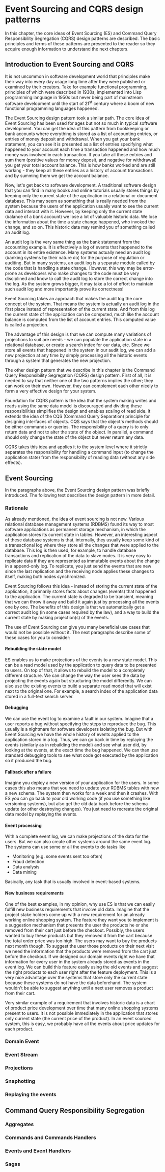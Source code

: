 # Event Sourcing and CQRS design patterns

In this chapter, the core ideas of Event Sourcing (ES) and Command Query Responsibility Segregation (CQRS) design patterns are described. The basic principles and terms of these patterns are presented to the reader so they acquire enough information to understand the next chapters.

## Introduction to Event Sourcing and CQRS

It is not uncommon in software development world that principles make their way into every day usage long time after they were published or examined by their creators. Take for example functional programming, principles of which were described in 1930s, implemented into Lisp programming language in 1950s but never being part of mainstream software development until the start of 21<sup>st</sup> century where a boom of new functional programming languages happened.

The Event Sourcing design pattern took a similar path. The core idea of Event Sourcing has been used for ages but not so much in typical software development. You can get the idea of this pattern from bookkeeping or bank accounts where everything is stored as a list of accounting entries, or entries of money deposit and withdrawal. When you get your bank statement, you can see it is presented as a list of entries specifying what happened to your account each time a transaction happened and how much money was involved in each transaction. If you take all these entries and sum them (positive values for money deposit, and negative for withdrawal) you get your total account balance. This is how banks worked and are still working - they keep all these entries as a history of account transactions and by summing them we get the account balance.

Now, let's get back to software development. A traditional software design that you can find in many books and online tutorials usually stores things by keeping only the current state of the application in a relational or document database. This may seem as something that is really needed from the system because the users of the application usually want to see the current data and interact with it. However, by keeping only the current state (balance of a bank account) we lose a lot of valuable historic data. We lose the information about the time a state change happened, who invoked the change, and so on. This historic data may remind you of something called an audit log. 

An audit log is the very same thing as the bank statement from the accounting example. It is effectively a log of events that happened to the account in its entire existence. Many systems actually need an audit log (banking systems by their nature do) for the purpose of regulation or auditing. But in many systems, an audit log is a separate module called by the code that is handling a state change. However, this way may be error-prone as developers who make changes to the code must be very disciplined and know to call the audit log to store the correct change into the log. As the system grows bigger, it may take a lot of effort to maintain such audit log and more importantly prove its correctness!

Event Sourcing takes an approach that makes the audit log the core concept of the system. That means the system is actually an audit log in the first place instead of representation of the current state. And from this log the current state of the application can be computed, much like the account balance is computed from the list of account entries. This computed value is called a projection. 

The advantage of this design is that we can compute many variations of projections to suit are needs - we can populate the application state in a relational database, or create a search index for our data, etc. Since we store all events that happened in the system in our audit log, we can add a new projection at any time by simply processing all the historic events through a system that generates the new projection.

The other design pattern that we describe in this chapter is the Command Query Responsibility Segregation (CQRS) design pattern. First of all, it is needed to say that neither one of the two patterns implies the other; they can work on their own. However, they can complement each other nicely to form a very effective design for your system.

Foundation for CQRS pattern is the idea that the system making writes and reads using the same data model is discouraged and dividing these responsibilities simplifies the design and enables scaling of read side. It extends the idea of the CQS (Command Query Separation) principle for designing interfaces of objects. CQS says that the object's methods should be either commands or queries. The responsibility of a query is to only return data and not to alter the state of the object. In parallel, a command should only change the state of the object but never return any data.

CQRS takes this idea and applies it to the system level where it strictly separates the responsibility for handling a command input (to change the application state) from the responsibility of reading data (without any side effects).

## Event Sourcing

In the paragraphs above, the Event Sourcing design pattern was briefly introduced. The following text describes the design pattern in more detail.

### Rationale

As already mentioned, the idea of event sourcing is not new. Various relational database management systems (RDBMS) found its way to most software applications as permanent storage mechanism, in which the application stores its current state in tables. However, an interesting aspect of these database systems is that, internally, they usually keep some kind of a transactional log where they store all the changes that were applied to the database. This log is then used, for example, to handle database transactions and replication of the data to slave nodes. It is very easy to replicate data if they are represented as immutable events about the change in a append-only log. To replicate, you just send the events that are new since the last replication and the receiving node applies these changes to itself, making both nodes synchronized.

Event Sourcing follows this idea - instead of storing the current state of the application, it primarily stores facts about changes (events) that happened to the application. The current state is degraded to be transient, meaning that we can throw it away and build it again just by processing all the events one by one. The benefits of this design is that we automatically get a correct audit log (in some cases required by the law), and a way to build the current state by making projection(s) of the events. 

The use of Event Sourcing can give you many beneficial use cases that would not be possible without it. The next paragraphs describe some of these cases for you to consider:

#### Rebuilding the state model

ES enables us to make projections of the events to a new state model. This can be a read model used by the application to query data to be presented to users. On top of that, it allows to rebuild the model to a completely different structure. We can change the way the user sees the data by projecting the events again but structuring the model differently. We can also use the existing events to build a separate read model that will exist next to the original one. For example, a search index of the application data stored in a full-text search server.

#### Debugging

We can use the event log to examine a fault in our system. Imagine that a user reports a bug without specifying the steps to reproduce the bug. This usually is a nightmare for software developers isolating the bug. But with Event Sourcing we have the whole history of events applied to the application stored in a log. Thus, we can go back in time by replaying the events (similarly as in rebuilding the model) and see what user did, by looking at the events, at the exact time the bug happened. We can than use standard debugging tools to see what code got executed by the application so it produced the bug. 

#### Fallback after a failure

Imagine you deploy a new version of your application for the users. In some cases this also means that you need to update your RDBMS tables with new a new schema. The system then works for a week and then it crashes. With ES you can go back to your old working code (if you use something like versioning systems), but also get the old data back before the schema update (or other destroying changes). You just need to recreate the original data model by replaying the events.

#### Event processing

With a complete event log, we can make projections of the data for the users. But we can also create other systems around the same event log. The systems can use some or all the events to do tasks like

- Monitoring (e.g. some events sent too often)
- Fraud detection
- Data analysis
- Data mining

Basically, any task that is usually involved in event-based systems.

#### New business requirements

One of the best examples, in my opinion, why use ES is that we can easily fulfill new business requirements that involve old data. Imagine that the project stake holders come up with a new requirement for an already working online shopping system. The feature they want you to implement is a suggestion mechanism that presents the user the products he or she removed from their cart just before the checkout. Possibly, the users wanted to buy these products but they removed it from the cart because the total order price was too high. The users may want to buy the products next month though. To suggest the user those products on their next visit we need the information that the products were removed from the cart just before the checkout. If we designed our domain events right we have that information for every user in the system already stored as events in the event log. We can build this feature easily using the old events and suggest the right products to each user right after the feature deployment. This is a very nice advantage over the systems that store only the current state because these systems do not have the data beforehand. The system wouldn't be able to suggest anything until a next user removes a product from their cart.

Very similar example of a requirement that involves historic data is a chart of product price development over time that many online shopping systems present to users. It is not possible immediately in the application that stores only current state (the current price of the product). In an event sourced system, this is easy, we probably have all the events about price updates for each product.


### Domain Event



### Event Stream

### Projections

### Snaphotting

### Replaying the events


## Command Query Responsibility Segregation

### Aggregates

### Commands and Commands Handlers

### Events and Event Handlers

### Sagas

